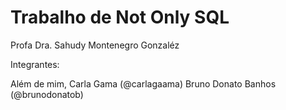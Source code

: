 # Trabalho de Not Only SQL
Profa Dra. Sahudy Montenegro Gonzaléz


Integrantes:

Além de mim, 
Carla Gama (@carlagaama)
Bruno Donato Banhos (@brunodonatob)
